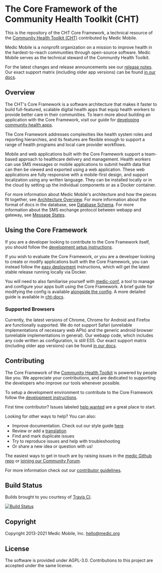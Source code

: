 # The Core Framework of the Community Health Toolkit (CHT)

This is the repository of the CHT Core Framework, a technical resource of the [Community Health Toolkit (CHT)](https://communityhealthtoolkit.org) contributed by Medic Mobile.

Medic Mobile is a nonprofit organization on a mission to improve health in the hardest-to-reach communities through open-source software. Medic Mobile serves as the technical steward of the Community Health Toolkit.

For the latest changes and release announcements see our [release notes](https://github.com/medic/cht-core/tree/master/release-notes). Our exact support matrix (including older app versions) can be found [in our docs](https://docs.communityhealthtoolkit.org/core/overview/supported-software/).

## Overview

The CHT's Core Framework is a software architecture that makes it faster to build full-featured, scalable digital health apps that equip health workers to provide better care in their communities. To learn more about building an application with the Core Framework, visit our guide for [developing community health apps](https://docs.communityhealthtoolkit.org/apps/).

The Core Framework addresses complexities like health system roles and reporting hierarchies, and its features are flexible enough to support a range of health programs and local care provider workflows.

Mobile and web applications built with the Core Framework support a team-based approach to healthcare delivery and management. Health workers can use SMS messages or mobile applications to submit health data that can then be viewed and exported using a web application. These web applications are fully responsive with a mobile-first design, and support localization using any written language. They can be installed locally or in the cloud by setting up the individual components or as a Docker container.

For more information about Medic Mobile's architecture and how the pieces fit together, see [Architecture Overview](https://docs.communityhealthtoolkit.org/core/overview/architecture/).
For more information about the format of docs in the database, see [Database Schema](https://docs.communityhealthtoolkit.org/core/overview/db-schema/).
For more information about the SMS exchange protocol between webapp and gateway, see [Message States](https://docs.communityhealthtoolkit.org/apps/guides/messaging/sms-states/).

## Using the Core Framework

If you are a developer looking to contribute to the Core Framework itself, you should follow the [development setup instructions](./DEVELOPMENT.md).

If you wish to evaluate the Core Framework, _or_ you are a developer looking to create or modify applications built with the Core Framework, you can instead follow the [easy deployment](./INSTALL.md) instructions, which will get the latest stable release running locally via Docker.

You will need to also familiarise yourself with [medic-conf](https://github.com/medic/medic-conf), a tool to manage and configure your apps built using the Core Framework. A brief guide for modifying the config is available [alongside the config](./config/default/GUIDE.md). A more detailed guide is available in [cht-docs](https://docs.communityhealthtoolkit.org/apps/).

### Supported Browsers

Currently, the latest versions of Chrome, Chrome for Android and Firefox are functionally supported. We do not support Safari (unreliable implementations of necessary web APIs) and the generic android browser (unreliable implementations in general). Our webapp code, which includes any code written as configuration, is still ES5. Our exact support matrix (including older app versions) can be found [in our docs](https://docs.communityhealthtoolkit.org/core/overview/supported-software/).

## Contributing

The Core Framework of the [Community Health Toolkit](https://communityhealthtoolkit.org) is powered by people like you. We appreciate your contributions, and are dedicated to supporting the developers who improve our tools whenever possible.

To setup a development environment to contribute to the Core Framework follow the [development instructions](./DEVELOPMENT.md).

First time contributor? Issues labeled [help wanted](https://github.com/medic/cht-core/labels/Help%20wanted) are a great place to start.

Looking for other ways to help? You can also:
* Improve documentation. Check out our style guide [here](https://docs.communityhealthtoolkit.org/contribute/docs/style-guide/)
* Review or add a [translation](CONTRIBUTING.md#translations)
* Find and mark duplicate issues
* Try to reproduce issues and help with troubleshooting
* Or share a new idea or question with us!

The easiest ways to get in touch are by raising issues in the [medic Github repo](https://github.com/medic/cht-core/issues) or [joining our Community Forum](https://forum.communityhealthtoolkit.org).

For more information check out our [contributor guidelines](CONTRIBUTING.md).

## Build Status

Builds brought to you courtesy of [Travis CI](https://travis-ci.org/medic/cht-core).

[![Build Status](https://travis-ci.org/medic/cht-core.png?branch=master)](https://travis-ci.org/medic/cht-core/branches)

## Copyright

Copyright 2013-2021 Medic Mobile, Inc. <hello@medic.org>

## License

The software is provided under AGPL-3.0. Contributions to this project are accepted under the same license.
